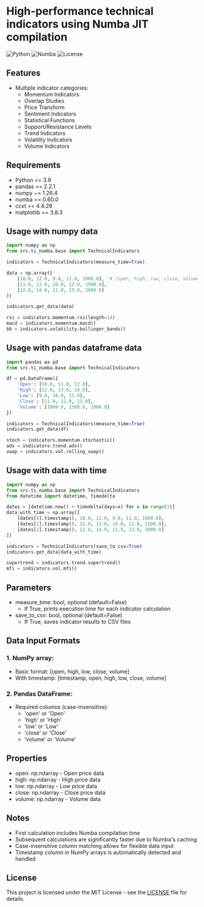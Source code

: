 # High-performance technical indicators using Numba JIT compilation

![Python](https://img.shields.io/badge/python-3.9+-blue.svg)
![Numba](https://img.shields.io/badge/numba-0.60.0-blue.svg)
![License](https://img.shields.io/badge/license-MIT-green.svg)

## Features

- Multiple indicator categories:
    - Momentum Indicators
    - Overlap Studies
    - Price Transform
    - Sentiment Indicators
    - Statistical Functions
    - Support/Resistance Levels
    - Trend Indicators
    - Volatility Indicators
    - Volume Indicators

## Requirements

- Python >= 3.9
- pandas == 2.2.1
- numpy ~= 1.26.4
- numba == 0.60.0
- ccxt == 4.4.28
- matplotlib == 3.8.3

## Usage with numpy data

```python
import numpy as np
from src.ti_numba.base import TechnicalIndicators

indicators = TechnicalIndicators(measure_time=True)

data = np.array([
    [10.0, 12.0, 9.0, 11.0, 1000.0],  # [open, high, low, close, volume]
    [11.0, 13.0, 10.0, 12.0, 1500.0],
    [12.0, 14.0, 11.0, 13.0, 2000.0]
])

indicators.get_data(data)

rsi = indicators.momentum.rsi(length=14)
macd = indicators.momentum.macd()
bb = indicators.volatility.bollinger_bands()
```

## Usage with pandas dataframe data

```python
import pandas as pd
from src.ti_numba.base import TechnicalIndicators

df = pd.DataFrame({
    'Open': [10.0, 11.0, 12.0],
    'High': [12.0, 13.0, 14.0],
    'Low': [9.0, 10.0, 11.0],
    'Close': [11.0, 12.0, 13.0],
    'Volume': [1000.0, 1500.0, 2000.0]
})

indicators = TechnicalIndicators(measure_time=True)
indicators.get_data(df)

stoch = indicators.momentum.stochastic()
adx = indicators.trend.adx()
vwap = indicators.vol.rolling_vwap()
```

## Usage with data with time

```python
import numpy as np
from src.ti_numba.base import TechnicalIndicators
from datetime import datetime, timedelta

dates = [datetime.now() + timedelta(days=x) for x in range(3)]
data_with_time = np.array([
    [dates[0].timestamp(), 10.0, 12.0, 9.0, 11.0, 1000.0],
    [dates[1].timestamp(), 11.0, 13.0, 10.0, 12.0, 1500.0],
    [dates[2].timestamp(), 12.0, 14.0, 11.0, 13.0, 2000.0]
])

indicators = TechnicalIndicators(save_to_csv=True)
indicators.get_data(data_with_time)

supertrend = indicators.trend.supertrend()
mfi = indicators.vol.mfi()
```

## Parameters

- measure_time: bool, optional (default=False)
    - If True, prints execution time for each indicator calculation
- save_to_csv: bool, optional (default=False)
    - If True, saves indicator results to CSV files

## Data Input Formats

### 1. NumPy array:
- Basic format: [open, high, low, close, volume]
- With timestamp: [timestamp, open, high, low, close, volume]

### 2. Pandas DataFrame:
- Required columns (case-insensitive):
    - 'open' or 'Open'
    - 'high' or 'High'
    - 'low' or 'Low'
    - 'close' or 'Close'
    - 'volume' or 'Volume'

## Properties

- open: np.ndarray - Open price data
- high: np.ndarray - High price data
- low: np.ndarray - Low price data
- close: np.ndarray - Close price data
- volume: np.ndarray - Volume data

## Notes

- First calculation includes Numba compilation time
- Subsequent calculations are significantly faster due to Numba's caching
- Case-insensitive column matching allows for flexible data input
- Timestamp column in NumPy arrays is automatically detected and handled

## License

This project is licensed under the MIT License - see the [LICENSE](LICENSE) file for details.
